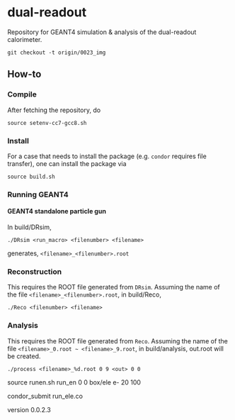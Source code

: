 # dual-readout
Repository for GEANT4 simulation &amp; analysis of the dual-readout calorimeter.

    git checkout -t origin/0023_img

## How-to
### Compile
After fetching the repository, do

    source setenv-cc7-gcc8.sh
    

### Install
For a case that needs to install the package (e.g. `condor` requires file transfer), one can install the package via

    source build.sh
    

### Running GEANT4
#### GEANT4 standalone particle gun
In build/DRsim,

    ./DRsim <run_macro> <filenumber> <filename>

generates, `<filename>_<filenumber>.root`

### Reconstruction
This requires the ROOT file generated from `DRsim`. Assuming the name of the file `<filename>_<filenumber>.root`, in build/Reco,

    ./Reco <filenumber> <filename>

### Analysis
This requires the ROOT file generated from `Reco`. Assuming the name of the file `<filename>_0.root ~ <filename>_9.root`, in build/analysis, out.root will be created.

    ./process <filename>_%d.root 0 9 <out> 0 0
  

source runen.sh run_en 0 0 box/ele e- 20 100

condor_submit run_ele.co

version 0.0.2.3
